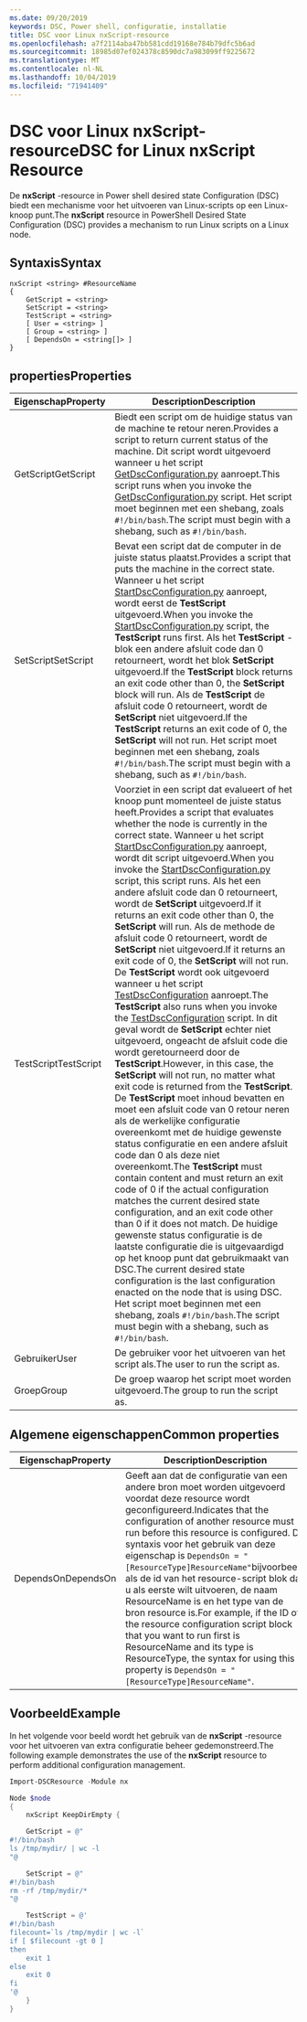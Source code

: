```yaml
---
ms.date: 09/20/2019
keywords: DSC, Power shell, configuratie, installatie
title: DSC voor Linux nxScript-resource
ms.openlocfilehash: a7f2114aba47bb581cdd19168e784b79dfc5b6ad
ms.sourcegitcommit: 18985d07ef024378c8590dc7a983099ff9225672
ms.translationtype: MT
ms.contentlocale: nl-NL
ms.lasthandoff: 10/04/2019
ms.locfileid: "71941409"
---
```

# <a name="dsc-for-linux-nxscript-resource"></a><span data-ttu-id="8729a-103">DSC voor Linux nxScript-resource</span><span class="sxs-lookup"><span data-stu-id="8729a-103">DSC for Linux nxScript Resource</span></span>

<span data-ttu-id="8729a-104">De **nxScript** -resource in Power shell desired state Configuration (DSC) biedt een mechanisme voor het uitvoeren van Linux-scripts op een Linux-knoop punt.</span><span class="sxs-lookup"><span data-stu-id="8729a-104">The **nxScript** resource in PowerShell Desired State Configuration (DSC) provides a mechanism to run Linux scripts on a Linux node.</span></span>

## <a name="syntax"></a><span data-ttu-id="8729a-105">Syntaxis</span><span class="sxs-lookup"><span data-stu-id="8729a-105">Syntax</span></span>

```Syntax
nxScript <string> #ResourceName
{
    GetScript = <string>
    SetScript = <string>
    TestScript = <string>
    [ User = <string> ]
    [ Group = <string> ]
    [ DependsOn = <string[]> ]
}
```

## <a name="properties"></a><span data-ttu-id="8729a-106">properties</span><span class="sxs-lookup"><span data-stu-id="8729a-106">Properties</span></span>

|<span data-ttu-id="8729a-107">Eigenschap</span><span class="sxs-lookup"><span data-stu-id="8729a-107">Property</span></span> |<span data-ttu-id="8729a-108">Description</span><span class="sxs-lookup"><span data-stu-id="8729a-108">Description</span></span> |
|---|---|
|<span data-ttu-id="8729a-109">GetScript</span><span class="sxs-lookup"><span data-stu-id="8729a-109">GetScript</span></span> |<span data-ttu-id="8729a-110">Biedt een script om de huidige status van de machine te retour neren.</span><span class="sxs-lookup"><span data-stu-id="8729a-110">Provides a script to return current status of the machine.</span></span> <span data-ttu-id="8729a-111">Dit script wordt uitgevoerd wanneer u het script [GetDscConfiguration.py](https://github.com/Microsoft/PowerShell-DSC-for-Linux#performing-dsc-operations-from-the-linux-computer) aanroept.</span><span class="sxs-lookup"><span data-stu-id="8729a-111">This script runs when you invoke the [GetDscConfiguration.py](https://github.com/Microsoft/PowerShell-DSC-for-Linux#performing-dsc-operations-from-the-linux-computer) script.</span></span> <span data-ttu-id="8729a-112">Het script moet beginnen met een shebang, zoals `#!/bin/bash`.</span><span class="sxs-lookup"><span data-stu-id="8729a-112">The script must begin with a shebang, such as `#!/bin/bash`.</span></span> |
|<span data-ttu-id="8729a-113">SetScript</span><span class="sxs-lookup"><span data-stu-id="8729a-113">SetScript</span></span> |<span data-ttu-id="8729a-114">Bevat een script dat de computer in de juiste status plaatst.</span><span class="sxs-lookup"><span data-stu-id="8729a-114">Provides a script that puts the machine in the correct state.</span></span> <span data-ttu-id="8729a-115">Wanneer u het script [StartDscConfiguration.py](https://github.com/Microsoft/PowerShell-DSC-for-Linux#performing-dsc-operations-from-the-linux-computer) aanroept, wordt eerst de **TestScript** uitgevoerd.</span><span class="sxs-lookup"><span data-stu-id="8729a-115">When you invoke the [StartDscConfiguration.py](https://github.com/Microsoft/PowerShell-DSC-for-Linux#performing-dsc-operations-from-the-linux-computer) script, the **TestScript** runs first.</span></span> <span data-ttu-id="8729a-116">Als het **TestScript** -blok een andere afsluit code dan 0 retourneert, wordt het blok **SetScript** uitgevoerd.</span><span class="sxs-lookup"><span data-stu-id="8729a-116">If the **TestScript** block returns an exit code other than 0, the **SetScript** block will run.</span></span> <span data-ttu-id="8729a-117">Als de **TestScript** de afsluit code 0 retourneert, wordt de **SetScript** niet uitgevoerd.</span><span class="sxs-lookup"><span data-stu-id="8729a-117">If the **TestScript** returns an exit code of 0, the **SetScript** will not run.</span></span> <span data-ttu-id="8729a-118">Het script moet beginnen met een shebang, zoals `#!/bin/bash`.</span><span class="sxs-lookup"><span data-stu-id="8729a-118">The script must begin with a shebang, such as `#!/bin/bash`.</span></span> |
|<span data-ttu-id="8729a-119">TestScript</span><span class="sxs-lookup"><span data-stu-id="8729a-119">TestScript</span></span> |<span data-ttu-id="8729a-120">Voorziet in een script dat evalueert of het knoop punt momenteel de juiste status heeft.</span><span class="sxs-lookup"><span data-stu-id="8729a-120">Provides a script that evaluates whether the node is currently in the correct state.</span></span> <span data-ttu-id="8729a-121">Wanneer u het script [StartDscConfiguration.py](https://github.com/Microsoft/PowerShell-DSC-for-Linux#performing-dsc-operations-from-the-linux-computer) aanroept, wordt dit script uitgevoerd.</span><span class="sxs-lookup"><span data-stu-id="8729a-121">When you invoke the [StartDscConfiguration.py](https://github.com/Microsoft/PowerShell-DSC-for-Linux#performing-dsc-operations-from-the-linux-computer) script, this script runs.</span></span> <span data-ttu-id="8729a-122">Als het een andere afsluit code dan 0 retourneert, wordt de **SetScript** uitgevoerd.</span><span class="sxs-lookup"><span data-stu-id="8729a-122">If it returns an exit code other than 0, the **SetScript** will run.</span></span> <span data-ttu-id="8729a-123">Als de methode de afsluit code 0 retourneert, wordt de **SetScript** niet uitgevoerd.</span><span class="sxs-lookup"><span data-stu-id="8729a-123">If it returns an exit code of 0, the **SetScript** will not run.</span></span> <span data-ttu-id="8729a-124">De **TestScript** wordt ook uitgevoerd wanneer u het script [TestDscConfiguration](https://github.com/Microsoft/PowerShell-DSC-for-Linux#performing-dsc-operations-from-the-linux-computer) aanroept.</span><span class="sxs-lookup"><span data-stu-id="8729a-124">The **TestScript** also runs when you invoke the [TestDscConfiguration](https://github.com/Microsoft/PowerShell-DSC-for-Linux#performing-dsc-operations-from-the-linux-computer) script.</span></span> <span data-ttu-id="8729a-125">In dit geval wordt de **SetScript** echter niet uitgevoerd, ongeacht de afsluit code die wordt geretourneerd door de **TestScript**.</span><span class="sxs-lookup"><span data-stu-id="8729a-125">However, in this case, the **SetScript** will not run, no matter what exit code is returned from the **TestScript**.</span></span> <span data-ttu-id="8729a-126">De **TestScript** moet inhoud bevatten en moet een afsluit code van 0 retour neren als de werkelijke configuratie overeenkomt met de huidige gewenste status configuratie en een andere afsluit code dan 0 als deze niet overeenkomt.</span><span class="sxs-lookup"><span data-stu-id="8729a-126">The **TestScript** must contain content and must return an exit code of 0 if the actual configuration matches the current desired state configuration, and an exit code other than 0 if it does not match.</span></span> <span data-ttu-id="8729a-127">De huidige gewenste status configuratie is de laatste configuratie die is uitgevaardigd op het knoop punt dat gebruikmaakt van DSC.</span><span class="sxs-lookup"><span data-stu-id="8729a-127">The current desired state configuration is the last configuration enacted on the node that is using DSC.</span></span> <span data-ttu-id="8729a-128">Het script moet beginnen met een shebang, zoals `#!/bin/bash`.</span><span class="sxs-lookup"><span data-stu-id="8729a-128">The script must begin with a shebang, such as `#!/bin/bash`.</span></span> |
|<span data-ttu-id="8729a-129">Gebruiker</span><span class="sxs-lookup"><span data-stu-id="8729a-129">User</span></span> |<span data-ttu-id="8729a-130">De gebruiker voor het uitvoeren van het script als.</span><span class="sxs-lookup"><span data-stu-id="8729a-130">The user to run the script as.</span></span> |
|<span data-ttu-id="8729a-131">Groep</span><span class="sxs-lookup"><span data-stu-id="8729a-131">Group</span></span> |<span data-ttu-id="8729a-132">De groep waarop het script moet worden uitgevoerd.</span><span class="sxs-lookup"><span data-stu-id="8729a-132">The group to run the script as.</span></span> |

## <a name="common-properties"></a><span data-ttu-id="8729a-133">Algemene eigenschappen</span><span class="sxs-lookup"><span data-stu-id="8729a-133">Common properties</span></span>

|<span data-ttu-id="8729a-134">Eigenschap</span><span class="sxs-lookup"><span data-stu-id="8729a-134">Property</span></span> |<span data-ttu-id="8729a-135">Description</span><span class="sxs-lookup"><span data-stu-id="8729a-135">Description</span></span> |
|---|---|
|<span data-ttu-id="8729a-136">DependsOn</span><span class="sxs-lookup"><span data-stu-id="8729a-136">DependsOn</span></span> |<span data-ttu-id="8729a-137">Geeft aan dat de configuratie van een andere bron moet worden uitgevoerd voordat deze resource wordt geconfigureerd.</span><span class="sxs-lookup"><span data-stu-id="8729a-137">Indicates that the configuration of another resource must run before this resource is configured.</span></span> <span data-ttu-id="8729a-138">De syntaxis voor het gebruik van deze eigenschap is `DependsOn = "[ResourceType]ResourceName"`bijvoorbeeld als de id van het resource-script blok dat u als eerste wilt uitvoeren, de naam ResourceName is en het type van de bron resource is.</span><span class="sxs-lookup"><span data-stu-id="8729a-138">For example, if the ID of the resource configuration script block that you want to run first is ResourceName and its type is ResourceType, the syntax for using this property is `DependsOn = "[ResourceType]ResourceName"`.</span></span> |

## <a name="example"></a><span data-ttu-id="8729a-139">Voorbeeld</span><span class="sxs-lookup"><span data-stu-id="8729a-139">Example</span></span>

<span data-ttu-id="8729a-140">In het volgende voor beeld wordt het gebruik van de **nxScript** -resource voor het uitvoeren van extra configuratie beheer gedemonstreerd.</span><span class="sxs-lookup"><span data-stu-id="8729a-140">The following example demonstrates the use of the **nxScript** resource to perform additional configuration management.</span></span>

```powershell
Import-DSCResource -Module nx

Node $node
{
    nxScript KeepDirEmpty {

    GetScript = @"
#!/bin/bash
ls /tmp/mydir/ | wc -l
"@

    SetScript = @"
#!/bin/bash
rm -rf /tmp/mydir/*
"@

    TestScript = @'
#!/bin/bash
filecount=`ls /tmp/mydir | wc -l`
if [ $filecount -gt 0 ]
then
    exit 1
else
    exit 0
fi
'@
    }
}
```
